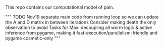 
This repo contains our computational model of pain.



"""
        TODO Nov19
        separate main code from running loop so we can update the A and D matrix in between iterations
        Consider making death the only observation to avoid
        Tasks for Max:
            decoupling all worm logic & active inference from pygame, 
            making it fast-execution/parallelism-friendly and pygame cosmetic-only
        """